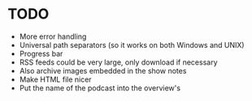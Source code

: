 TODO
====
* More error handling
* Universal path separators (so it works on both Windows and UNIX)
* Progress bar
* RSS feeds could be very large, only download if necessary
* Also archive images embedded in the show notes
* Make HTML file nicer
* Put the name of the podcast into the overview's <title> element
* Support split RSS feeds
* Reasonable separation between logic and interface
* More options
    - File format
        - Don't append original filename
    - Ignore show notes
    - Make regex-cleaning of the filename optional